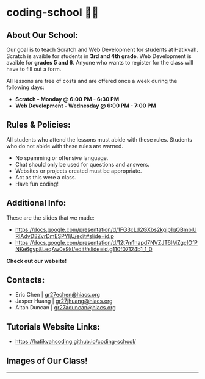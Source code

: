 # coding-school 👨‍💻

## About Our School: 

Our goal is to teach Scratch and Web Development for students at Hatikvah. Scratch is avaible for students in **3rd and 4th grade**. Web Development is avaible for **grades 5 and 6**. Anyone who wants to register for the class will have to fill out a form.

All lessons are free of costs and are offered once a week during the following days: 

  - **Scratch - Monday @ 6:00 PM - 6:30 PM**
  - **Web Development - Wednesday @ 6:00 PM - 7:00 PM**

## Rules & Policies: 

All students who attend the lessons must abide with these rules. Students who do not abide with these rules are warned.

  - No spamming or offensive language.
  - Chat should only be used for questions and answers.
  - Websites or projects created must be appropriate.
  - Act as this were a class.
  - Have fun coding!

## Additional Info: 

These are the slides that we made:

  - https://docs.google.com/presentation/d/1FG3cLd2GXbs2kgip1gQBmblURIAdvD8ZvrDmESPYIjU/edit#slide=id.p
  - https://docs.google.com/presentation/d/12t7m1hapd7NVZJT6lMZgcIOfPNKe6gvp8LeqAw0x9kI/edit#slide=id.g110f07124b1_1_0

**Check out our website!**

## Contacts: 

  - Eric Chen | gr27echen@hiacs.org
  - Jasper Huang | gr27jhuang@hiacs.org
  - Aitan Duncan | gr27aduncan@hiacs.org

## Tutorials Website Links: 

  - https://hatikvahcoding.github.io/coding-school/

## Images of Our Class!

-------

